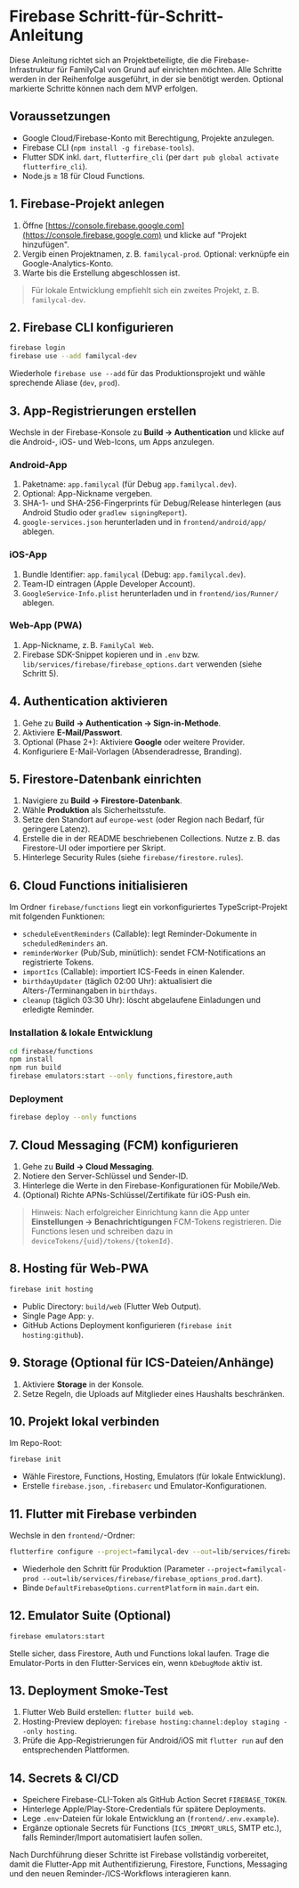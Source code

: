 # Firebase Schritt-für-Schritt-Anleitung

Diese Anleitung richtet sich an Projektbeteiligte, die die Firebase-Infrastruktur für FamilyCal von Grund auf einrichten möchten. Alle Schritte werden in der Reihenfolge ausgeführt, in der sie benötigt werden. Optional markierte Schritte können nach dem MVP erfolgen.

## Voraussetzungen
- Google Cloud/Firebase-Konto mit Berechtigung, Projekte anzulegen.
- Firebase CLI (`npm install -g firebase-tools`).
- Flutter SDK inkl. `dart`, `flutterfire_cli` (per `dart pub global activate flutterfire_cli`).
- Node.js ≥ 18 für Cloud Functions.

## 1. Firebase-Projekt anlegen
1. Öffne [https://console.firebase.google.com](https://console.firebase.google.com) und klicke auf "Projekt hinzufügen".
2. Vergib einen Projektnamen, z. B. `familycal-prod`. Optional: verknüpfe ein Google-Analytics-Konto.
3. Warte bis die Erstellung abgeschlossen ist.

> Für lokale Entwicklung empfiehlt sich ein zweites Projekt, z. B. `familycal-dev`.

## 2. Firebase CLI konfigurieren
```bash
firebase login
firebase use --add familycal-dev
```
Wiederhole `firebase use --add` für das Produktionsprojekt und wähle sprechende Aliase (`dev`, `prod`).

## 3. App-Registrierungen erstellen
Wechsle in der Firebase-Konsole zu **Build → Authentication** und klicke auf die Android-, iOS- und Web-Icons, um Apps anzulegen.

### Android-App
1. Paketname: `app.familycal` (für Debug `app.familycal.dev`).
2. Optional: App-Nickname vergeben.
3. SHA-1- und SHA-256-Fingerprints für Debug/Release hinterlegen (aus Android Studio oder `gradlew signingReport`).
4. `google-services.json` herunterladen und in `frontend/android/app/` ablegen.

### iOS-App
1. Bundle Identifier: `app.familycal` (Debug: `app.familycal.dev`).
2. Team-ID eintragen (Apple Developer Account).
3. `GoogleService-Info.plist` herunterladen und in `frontend/ios/Runner/` ablegen.

### Web-App (PWA)
1. App-Nickname, z. B. `FamilyCal Web`.
2. Firebase SDK-Snippet kopieren und in `.env` bzw. `lib/services/firebase/firebase_options.dart` verwenden (siehe Schritt 5).

## 4. Authentication aktivieren
1. Gehe zu **Build → Authentication → Sign-in-Methode**.
2. Aktiviere **E-Mail/Passwort**.
3. Optional (Phase 2+): Aktiviere **Google** oder weitere Provider.
4. Konfiguriere E-Mail-Vorlagen (Absenderadresse, Branding).

## 5. Firestore-Datenbank einrichten
1. Navigiere zu **Build → Firestore-Datenbank**.
2. Wähle **Produktion** als Sicherheitsstufe.
3. Setze den Standort auf `europe-west` (oder Region nach Bedarf, für geringere Latenz).
4. Erstelle die in der README beschriebenen Collections. Nutze z. B. das Firestore-UI oder importiere per Skript.
5. Hinterlege Security Rules (siehe `firebase/firestore.rules`).

## 6. Cloud Functions initialisieren
Im Ordner `firebase/functions` liegt ein vorkonfiguriertes TypeScript-Projekt mit folgenden Funktionen:

- `scheduleEventReminders` (Callable): legt Reminder-Dokumente in `scheduledReminders` an.
- `reminderWorker` (Pub/Sub, minütlich): sendet FCM-Notifications an registrierte Tokens.
- `importIcs` (Callable): importiert ICS-Feeds in einen Kalender.
- `birthdayUpdater` (täglich 02:00 Uhr): aktualisiert die Alters-/Terminangaben in `birthdays`.
- `cleanup` (täglich 03:30 Uhr): löscht abgelaufene Einladungen und erledigte Reminder.

### Installation & lokale Entwicklung
```bash
cd firebase/functions
npm install
npm run build
firebase emulators:start --only functions,firestore,auth
```

### Deployment
```bash
firebase deploy --only functions
```

## 7. Cloud Messaging (FCM) konfigurieren
1. Gehe zu **Build → Cloud Messaging**.
2. Notiere den Server-Schlüssel und Sender-ID.
3. Hinterlege die Werte in den Firebase-Konfigurationen für Mobile/Web.
4. (Optional) Richte APNs-Schlüssel/Zertifikate für iOS-Push ein.

> Hinweis: Nach erfolgreicher Einrichtung kann die App unter **Einstellungen → Benachrichtigungen** FCM-Tokens registrieren. Die Functions lesen und schreiben dazu in `deviceTokens/{uid}/tokens/{tokenId}`.

## 8. Hosting für Web-PWA
```bash
firebase init hosting
```
- Public Directory: `build/web` (Flutter Web Output).
- Single Page App: `y`.
- GitHub Actions Deployment konfigurieren (`firebase init hosting:github`).

## 9. Storage (Optional für ICS-Dateien/Anhänge)
1. Aktiviere **Storage** in der Konsole.
2. Setze Regeln, die Uploads auf Mitglieder eines Haushalts beschränken.

## 10. Projekt lokal verbinden
Im Repo-Root:
```bash
firebase init
```
- Wähle Firestore, Functions, Hosting, Emulators (für lokale Entwicklung).
- Erstelle `firebase.json`, `.firebaserc` und Emulator-Konfigurationen.

## 11. Flutter mit Firebase verbinden
Wechsle in den `frontend/`-Ordner:
```bash
flutterfire configure --project=familycal-dev --out=lib/services/firebase/firebase_options.dart
```
- Wiederhole den Schritt für Produktion (Parameter `--project=familycal-prod --out=lib/services/firebase/firebase_options_prod.dart`).
- Binde `DefaultFirebaseOptions.currentPlatform` in `main.dart` ein.

## 12. Emulator Suite (Optional)
```bash
firebase emulators:start
```
Stelle sicher, dass Firestore, Auth und Functions lokal laufen. Trage die Emulator-Ports in den Flutter-Services ein, wenn `kDebugMode` aktiv ist.

## 13. Deployment Smoke-Test
1. Flutter Web Build erstellen: `flutter build web`.
2. Hosting-Preview deployen: `firebase hosting:channel:deploy staging --only hosting`.
3. Prüfe die App-Registrierungen für Android/iOS mit `flutter run` auf den entsprechenden Plattformen.

## 14. Secrets & CI/CD
- Speichere Firebase-CLI-Token als GitHub Action Secret `FIREBASE_TOKEN`.
- Hinterlege Apple/Play-Store-Credentials für spätere Deployments.
- Lege `.env`-Dateien für lokale Entwicklung an (`frontend/.env.example`).
- Ergänze optionale Secrets für Functions (`ICS_IMPORT_URLS`, SMTP etc.), falls Reminder/Import automatisiert laufen sollen.

Nach Durchführung dieser Schritte ist Firebase vollständig vorbereitet, damit die Flutter-App mit Authentifizierung, Firestore, Functions, Messaging und den neuen Reminder-/ICS-Workflows interagieren kann.
